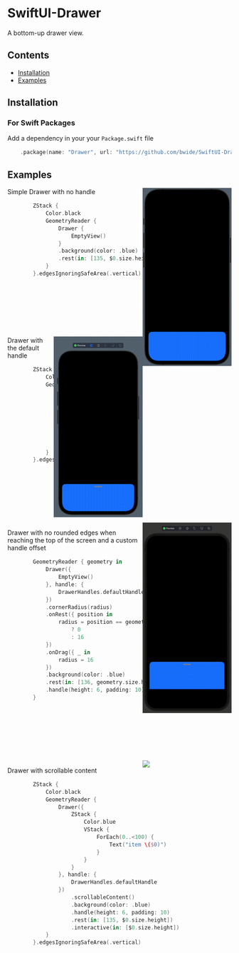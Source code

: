 # SwiftUI-Drawer

A bottom-up drawer view.

## Contents

- [Installation](#Installation)
- [Examples](#Examples)

## Installation

### For Swift Packages

Add a dependency in your your `Package.swift` file

```swift
    .package(name: "Drawer", url: "https://github.com/bwide/SwiftUI-Drawer", from: "1.0.0")
```

## Examples

<img src=https://github.com/bwide/SwiftUI-Drawer/blob/main/Media/DrawerNoHandle.gif width=200 align="right" />

Simple Drawer with no handle

```swift
        ZStack {
            Color.black
            GeometryReader {
                Drawer {
                    EmptyView()
                }
                .background(color: .blue)
                .rest(in: [135, $0.size.height])
            }
        }.edgesIgnoringSafeArea(.vertical)
```
<br />
<br />
<br />
<br />
<br />
<br />
<br />

<img src=https://github.com/bwide/SwiftUI-Drawer/blob/main/Media/Drawer.gif width=200 align="right" />
Drawer with the default handle

```swift
        ZStack {
            Color.black
            GeometryReader {
                Drawer({
                    EmptyView()
                }, handle: {
                    DrawerHandles.defaultHandle
                })
                .background(color: .blue)
                .handle(height: 6, padding: 10)
                .rest(in: [135, $0.size.height])
            }
        }.edgesIgnoringSafeArea(.vertical)
```

<br />
<br />
<br />
<br />
<br />
<br />
<br />

<img src=https://github.com/bwide/SwiftUI-Drawer/blob/main/Media/DrawerIphoneSE.gif width=200 align="right" />

Drawer with no rounded edges when reaching the top of the screen and a custom handle offset

```swift
        GeometryReader { geometry in
            Drawer({
                EmptyView()
            }, handle: {
                DrawerHandles.defaultHandle
            })
            .cornerRadius(radius)
            .onRest({ position in
                radius = position == geometry.size.height
                    ? 0
                    : 16
            })
            .onDrag({ _ in
                radius = 16
            })
            .background(color: .blue)
            .rest(in: [136, geometry.size.height])
            .handle(height: 6, padding: 10)
        }
```

<br />
<br />
<br />
<br />
<br />
<br />
<br />

<img src=https://github.com/bwide/SwiftUI-Drawer/blob/main/Media/DrawerScrollableContent.gif width=200 align="right" />

Drawer with scrollable content

```swift
        ZStack {
            Color.black
            GeometryReader {
                Drawer({
                    ZStack {
                        Color.blue
                        VStack {
                            ForEach(0..<100) {
                                Text("item \($0)")
                            }
                        }
                    }
                }, handle: {
                    DrawerHandles.defaultHandle
                })
                    .scrollableContent()
                    .background(color: .blue)
                    .handle(height: 6, padding: 10)
                    .rest(in: [135, $0.size.height])
                    .interactive(in: [$0.size.height])
            }
        }.edgesIgnoringSafeArea(.vertical)
```

